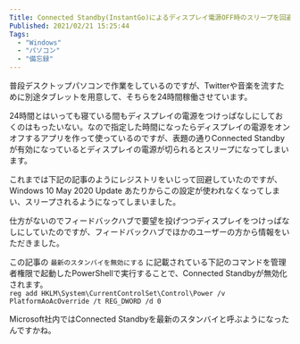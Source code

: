 ```yaml
---
Title: Connected Standby(InstantGo)によるディスプレイ電源OFF時のスリープを回避したい
Published: 2021/02/21 15:25:44
Tags:
  - "Windows"
  - "パソコン"
  - "備忘録"
---
```

普段デスクトップパソコンで作業をしているのですが、Twitterや音楽を流すために別途タブレットを用意して、そちらを24時間稼働させています。  

24時間とはいっても寝ている間もディスプレイの電源をつけっぱなしにしておくのはもったいない。なので指定した時間になったらディスプレイの電源をオンオフするアプリを作って使っているのですが、表題の通りConnected Standbyが有効になっているとディスプレイの電源が切られるとスリープになってしまいます。  

これまでは下記の記事のようにレジストリをいじって回避していたのですが、Windows 10 May 2020 Update あたりからこの設定が使われなくなってしまい、スリープされるようになってしまいました。  

<?# OEmbed "https://blog.hitsujin.jp/entry/2020/03/29/182442" /?>

仕方がないのでフィードバックハブで要望を投げつつディスプレイをつけっぱなしにしていたのですが、フィードバックハブでほかのユーザーの方から情報をいただきました。  



<?# OEmbed "https://docs.microsoft.com/ja-jp/windows/iot-core/learn-about-hardware/wakeontouch" /?>

この記事の `最新のスタンバイを無効にする` に記載されている下記のコマンドを管理者権限で起動したPowerShellで実行することで、Connected Standbyが無効化されます。  
``
reg add HKLM\System\CurrentControlSet\Control\Power /v PlatformAoAcOverride /t REG_DWORD /d 0
``

Microsoft社内ではConnected Standbyを最新のスタンバイと呼ぶようになったんですかね。